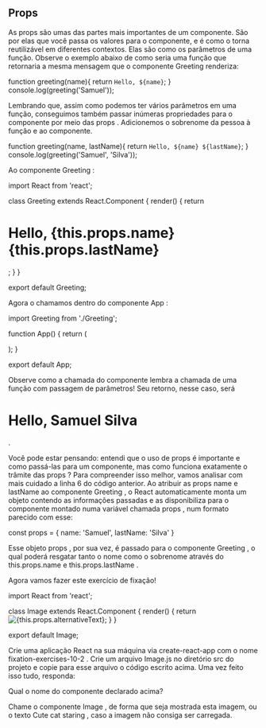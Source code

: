 ## Props

As props são umas das partes mais importantes de um componente. São por elas que você passa os valores para o componente, e é como o torna reutilizável em diferentes contextos. Elas são como os parâmetros de uma função. Observe o exemplo abaixo de como seria uma função que retornaria a mesma mensagem que o componente Greeting renderiza:

function greeting(name){
  return `Hello, ${name}`;
}
console.log(greeting('Samuel'));

Lembrando que, assim como podemos ter vários parâmetros em uma função, conseguimos também passar inúmeras propriedades para o componente por meio das props . Adicionemos o sobrenome da pessoa à função e ao componente.

function greeting(name, lastName){
  return `Hello, ${name} ${lastName}`;
}
console.log(greeting('Samuel', 'Silva'));

Ao componente Greeting :

import React from 'react';

class Greeting extends React.Component {
  render() {
    return <h1>Hello, {this.props.name} {this.props.lastName}</h1>;
  }
}

export default Greeting;

Agora o chamamos dentro do componente App :

import Greeting from './Greeting';

function App() {
  return (
    <main>
      <Greeting name="Samuel" lastName="Silva" />
    </main>
  );
}

export default App;

Observe como a chamada do componente lembra a chamada de uma função com passagem de parâmetros! Seu retorno, nesse caso, será 

<h1>Hello, Samuel Silva</h1> .

Você pode estar pensando: entendi que o uso de props é importante e como passá-las para um componente, mas como funciona exatamente o trâmite das props ? Para compreender isso melhor, vamos analisar com mais cuidado a linha 6 do código anterior. Ao atribuir as props name e lastName ao componente Greeting , o React automaticamente monta um objeto contendo as informações passadas e as disponibiliza para o componente montado numa variável chamada props , num formato parecido com esse:

const props = { name: 'Samuel', lastName: 'Silva' }

Esse objeto props , por sua vez, é passado para o componente Greeting , o qual poderá resgatar tanto o nome como o sobrenome através do this.props.name e this.props.lastName .

Agora vamos fazer este exercício de fixação!

import React from 'react';

class Image extends React.Component {
  render() {
    return <img src={this.props.source} alt={this.props.alternativeText} />;
  }
}

export default Image;

Crie uma aplicação React na sua máquina via create-react-app com o nome fixation-exercises-10-2 . Crie um arquivo Image.js no diretório src do projeto e copie para esse arquivo o código escrito acima. Uma vez feito isso tudo, responda:

Qual o nome do componente declarado acima?

Chame o componente Image , de forma que seja mostrada esta imagem, ou o texto Cute cat staring , caso a imagem não consiga ser carregada.